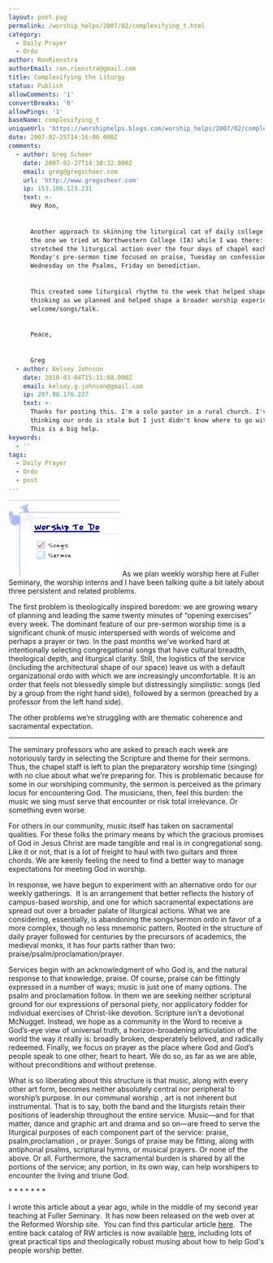 ```yaml
---
layout: post.pug
permalink: /worship_helps/2007/02/complexifying_t.html 
category:
  - Daily Prayer
  - Ordo
author: RonRienstra
authorEmail: ron.rienstra@gmail.com
title: Complexifying the Liturgy
status: Publish
allowComments: '1'
convertBreaks: '0'
allowPings: '1'
baseName: complexifying_t
uniqueUrl: 'https://worshiphelps.blogs.com/worship_helps/2007/02/complexifying_t.html '
date: 2007-02-25T14:16:00.000Z
comments:
  - author: Greg Scheer
    date: 2007-02-27T14:30:32.000Z
    email: greg@gregscheer.com
    url: 'http://www.gregscheer.com'
    ip: 153.106.123.231
    text: >-
      Hey Ron,


      Another approach to skinning the liturgical cat of daily college chapel is
      the one we tried at Northwestern College (IA) while I was there: we
      stretched the liturgical action over the four days of chapel each week.
      Monday's pre-sermon time focused on praise, Tuesday on confession,
      Wednesday on the Psalms, Friday on benediction. 


      This created some liturgical rhythm to the week that helped shape our
      thinking as we planned and helped shape a broader worship experience than
      welcome/songs/talk.


      Peace,


      Greg
  - author: Kelsey Johnson
    date: 2010-03-04T15:11:08.000Z
    email: kelsey.g.johnson@gmail.com
    ip: 207.98.176.227
    text: >-
      Thanks for posting this. I'm a solo pastor in a rural church. I've been
      thinking our ordo is stale but I just didn't know where to go with it.
      This is a big help.
keywords:
  - ''
tags:
  - Daily Prayer
  - Ordo
  - post
---
```

[![Worshiptodo_1](/img/worshiptodo_1.gif "Worshiptodo_1")](http://worshiphelps.blogs.com/.shared/image.html?/photos/uncategorized/worshiptodo_1.gif) As we plan weekly worship here at Fuller Seminary, the worship interns and I have been talking quite a bit lately about three persistent and related problems.

The first problem is theologically inspired boredom: we are growing weary of planning and leading the same twenty minutes of “opening exercises” every week. The dominant feature of our pre-sermon worship time is a significant chunk of music interspersed with words of welcome and perhaps a prayer or two. In the past months we’ve worked hard at intentionally selecting congregational songs that have cultural breadth, theological depth, and liturgical clarity. Still, the logistics of the service (including the architectural shape of our space) leave us with a default organizational ordo with which we are increasingly uncomfortable. It is an order that feels not blessedly simple but distressingly simplistic: songs (led by a group from the right hand side), followed by a sermon (preached by a professor from the left hand side).

The other problems we’re struggling with are thematic coherence and sacramental expectation.
***
The seminary professors who are asked to preach each week are notoriously tardy in selecting the Scripture and theme for their sermons. Thus, the chapel staff is left to plan the preparatory worship time (singing) with no clue about what we’re preparing for. This is problematic because for some in our worshiping community, the sermon is perceived as the primary locus for encountering God. The musicians, then, feel this burden: the music we sing must serve that encounter or risk total irrelevance. Or something even worse.

For others in our community, music itself has taken on sacramental qualities. For these folks the primary means by which the gracious promises of God in Jesus Christ are made tangible and real is in congregational song. Like it or not, that is a lot of freight to haul with two guitars and three chords. We are keenly feeling the need to find a better way to manage expectations for meeting God in worship.

In response, we have begun to experiment with an alternative ordo for our weekly gatherings.  It is an arrangement that better reflects the history of campus-based worship, and one for which sacramental expectations are spread out over a broader palate of liturgical actions. What we are considering, essentially, is abandoning the songs/sermon ordo in favor of a more complex, though no less mnemonic pattern. Rooted in the structure of daily prayer followed for centuries by the precursors of academics, the medieval monks, it has four parts rather than two: praise/psalm/proclamation/prayer.

Services begin with an acknowledgment of who God is, and the natural response to that knowledge, praise. Of course, praise can be fittingly expressed in a number of ways; music is just one of many options. The psalm and proclamation follow. In them we are seeking neither scriptural ground for our expressions of personal piety, nor applicatory fodder for individual exercises of Christ-like devotion. Scripture isn’t a devotional McNugget. Instead, we hope as a community in the Word to receive a God’s-eye view of universal truth, a horizon-broadening articulation of the world the way it really is: broadly broken, desperately beloved, and radically redeemed. Finally, we focus on prayer as the place where God and God’s people speak to one other, heart to heart. We do so, as far as we are able, without preconditions and without pretense.

What is so liberating about this structure is that music, along with every other art form, becomes neither absolutely central nor peripheral to worship’s purpose. In our communal worship , art is not inherent but instrumental. That is to say, both the band and the liturgists retain their positions of leadership throughout the entire service. Music—and for that matter, dance and graphic art and drama and so on—are freed to serve the liturgical purposes of each component part of the service: praise, psalm,proclamation , or prayer. Songs of praise may be fitting, along with antiphonal psalms, scriptural hymns, or musical prayers. Or none of the above. Or all. Furthermore, the sacramental burden is shared by all the portions of the service; any portion, in its own way, can help worshipers to encounter the living and triune God.

\* \* \* \* \* \* \*

I wrote this article about a year ago, while in the middle of my second year teaching at Fuller Seminary.  It has now been released on the web over at the Reformed Worship site.  You can find this particular article [here](http://www.reformedworship.org/magazine/article.cfm?article_id=1775).  The entire back catalog of RW articles is now available [here](http://www.reformedworship.org/template/index.cfm), including lots of great practical tips and theologically robust musing about how to help God's people worship better.